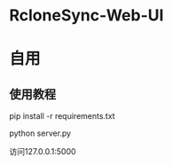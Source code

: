 # RcloneSync-Web-UI

# 自用

## 使用教程

pip install -r requirements.txt

python server.py

访问127.0.0.1:5000